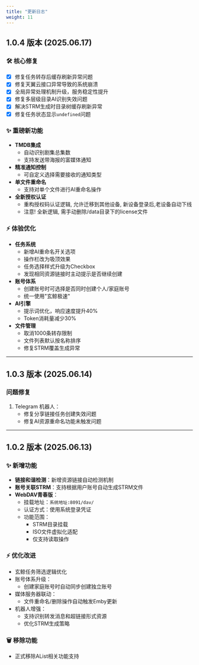 ```yaml
---
title: "更新日志"
weight: 11
---
```



## 1.0.4 版本 (2025.06.17)

### 🛠️ 核心修复
- [x] 修复任务转存后缓存刷新异常问题
- [x] 修复天翼云接口异常导致的系统崩溃
- [x] 全局异常处理机制升级，服务稳定性提升
- [x] 修复多层级目录AI识别失效问题
- [x] 解决STRM生成时目录树缓存刷新异常
- [x] 修复任务状态显示`undefined`问题

### ✨ 重磅新功能
- **TMDB集成**  
  - 自动识别剧集总集数  
  - 支持发送带海报的富媒体通知
- **精准通知控制**  
  - 可自定义选择需要接收的通知类型
- **单文件重命名**  
  - 支持对单个文件进行AI重命名操作
- **全新授权认证**
  - 重构授权码认证逻辑, 允许迁移到其他设备, 新设备登录后,老设备自动下线
  - 注意! 全新逻辑, 需手动删除/data目录下的license文件

### ⚡ 体验优化
- **任务系统**  
  - 新增AI重命名开关选项  
  - 操作栏改为吸顶效果
  - 任务选择样式升级为Checkbox
  - 发现相同资源链接时主动提示是否继续创建
- **账号体系**  
  - 创建账号时可选择是否同时创建个人/家庭账号  
  - 统一使用"玄鲸极速"
- **AI引擎**  
  - 提示词优化，响应速度提升40%  
  - Token消耗量减少30%
- **文件管理**  
  - 取消1000条转存限制  
  - 文件列表默认按名称排序  
  - 修复STRM覆盖生成异常

---

## 1.0.3 版本 (2025.06.14)

### 问题修复
1. Telegram 机器人：
   - 修复分享链接任务创建失效问题
   - 修复AI资源重命名功能未触发问题

---

## 1.0.2 版本 (2025.06.13)

### ✨ 新增功能
- **链接和谐检测**：新增资源链接自动检测机制
- **账号关联STRM**：支持根据用户账号自动生成STRM文件
- **WebDAV青春版**：
  - 挂载地址：`系统地址:8091/dav/`
  - 认证方式：使用系统登录凭证
  - 功能范围：
    - STRM目录挂载
    - ISO文件虚拟化适配
    - 仅支持读取操作

### ⚡ 优化改进
- 玄鲸任务筛选逻辑优化
- 账号体系升级：
  - 创建家庭账号时自动同步创建独立账号
- 媒体服务器联动：
  - 文件重命名/删除操作自动触发Emby更新
- 机器人增强：
  - 支持识别转发消息和超链接形式资源
  - 优化STRM生成策略

### 🗑️ 移除功能
- 正式移除AList相关功能支持